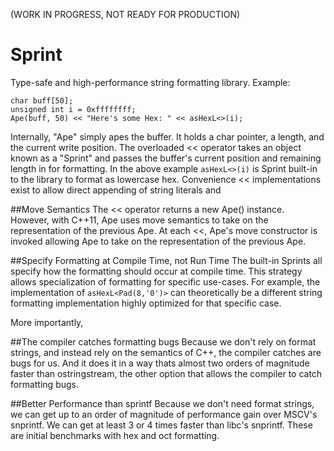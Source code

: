 (WORK IN PROGRESS, NOT READY FOR PRODUCTION)

Sprint
======
Type-safe and high-performance string formatting library. Example:

 
    char buff[50];
    unsigned int i = 0xffffffff;
    Ape(buff, 50) << "Here's some Hex: " << asHexL<>(i); 

Internally, "Ape" simply apes the buffer. It holds a char pointer, a length, and the current write position. The overloaded << operator takes an object known as a "Sprint" and passes the buffer's current position and remaining length in for formatting. In the above example `asHexL<>(i)` is Sprint built-in to the library to format as lowercase hex. Convenience << implementations exist to allow direct appending of string literals and 

##Move Semantics
The << operator returns a new Ape() instance. However, with C++11, Ape uses move semantics to take on the representation of the previous Ape. At each <<, Ape's move constructor is invoked allowing Ape to take on the representation of the previous Ape.

##Specify Formatting at Compile Time, not Run Time
The built-in Sprints all specify how the formatting should occur at compile time. This strategy allows specialization of formatting for specific use-cases. For example, the implementation of `asHexL<Pad(8,'0')>` can theoretically be a different string formatting implementation highly optimized for that specific case.

More importantly, 

##The compiler catches formatting bugs
Because we don't rely on format strings, and instead rely on the semantics of C++, the compiler catches are bugs for us. And it does it in a way thats almost two orders of magnitude faster than ostringstream, the other option that allows the compiler to catch formatting bugs.

##Better Performance than sprintf
Because we don't need format strings, we can get up to an order of magnitude of performance gain over MSCV's snprintf. We can get at least 3 or 4 times faster than libc's snprintf. These are initial benchmarks with hex and oct formatting.
